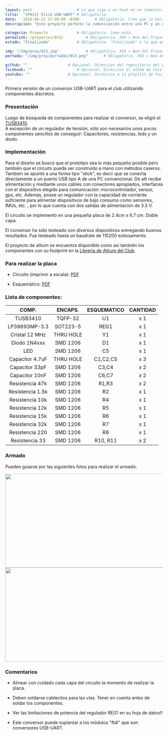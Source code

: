 ```yaml
---
layout: post					# Lo que siga a un hash es un comentario
title:  "[P013] Stick USB-UART"	# Obligatorio.
date:   2016-06-22 17:00:00 -0300		# Obligatorio. Creo que la hora y zona no, pero bue...
descripcion: "Este proyecto permite la comunicación entre una PC y un dispositivo que utilice UART (como un microntrolador, por ejemplo) a través de una interfaz USB. Los niveles lógicos permitidos son de 3.3V."	# Obligatorio.

categoria: Proyecto				# Obligatorio. Como está.
permalink: /proyectos/013/			# Obligatorio. XXX = Num del Proyecto
estado: "Finalizado"			# Obligatorio. "Finalizado" o lo que quieran.

img: "/img/proy/013.jpg"			# Obligatorio. XXX = Num del Proyecto
portada: "/img/proy/portadas/013.png"		# Obligatorio. XXX = Num del Proyecto

github: ""					# Opcional. Direccion del repositorio del proyecto.
facebook: ""					# Opcional. Direccion al album de Face.
youtube: ""					# Opcional. Direccion a la playlist de YouTube.
---
```


Primera versión de un conversor USB-UART para el club utilizando componentes discretos.

### Presentación

Luego de búsqueda de componentes para realizar el conversor, se eligió el [TUSB3410](http://www.ti.com.cn/cn/lit/ds/symlink/tusb3410.pdf).  
A excepción de un regulador de tensión, sólo son necesarios unos pocos componentes sencillos de conseguir: Capacitores, resistencias, leds y un diodo.

### Implementación

Para el diseño se buscó que el prototipo sea lo más pequeño posible pero también que el circuito pueda ser construído a mano con métodos caseros. También se apuntó a una forma tipo "stick", es decir que se conecta directamente a un puerto USB tipo A de una PC convencional. De allí recibe alimentación y mediante unos cables con conectores apropiados, interfacea con el dispositivo elegido para comunicación: microcontrolador, sensor, gps, etc. Además, posee un regulador con la capacidad de corriente suficiente para alimentar dispositivos de bajo consumo como sensores, IMUs, etc. , por lo que cuenta con dos salidas de alimentación de 3.3 V.

El circuito se implementó en una pequeña placa de 2.4cm x 6.7 cm. Doble capa.

El conversor ha sido testeado con diversos dispositivos entregando buenos resultados. Fue testeado hasta un baudrate de 115200 exitosamente.

El proyecto de altium se encuentra disponible como así también los componentes con su footprint en la [Librería de Altium del Club](/files/proyectos/common/Altium_CDR_Lib.rar).

### Para realizar la placa

- Circuito (imprimir a escala): [PDF](/files/proyectos/013/013_PCB.pdf)

- Esquemático: [PDF](/files/proyectos/013/013_Esquematico.pdf)

### Lista de componentes:

| COMP.			  |  ENCAPS.  | ESQUEMATICO  |  CANTIDAD|
| :---: | :---: | :---: | :---: |
| TUSB3410		  | TQFP-32   | 	U1		 | 	  x 1	|
| LP38693MP-3.3   | SOT223-5  | 	REG1	 | 	  x 1	|
| Cristal 12 MHz  | THRU HOLE | 	Y1		 | 	  x 1	|
| Diodo 1N4xxx    | SMD 1206  | 	D1		 | 	  x 1	|
| LED             | SMD 1206  | 	C5		 | 	  x 1	|
| Capacitor 4.7uF | THRU HOLE |  C1,C2,C5	 | 	  x 3	|
| Capacitor 33pF  | SMD 1206  |  C3,C4	     | 	  x 2	|
| Capacitor 10nF  | SMD 1206  |  C6,C7	     | 	  x 2	|
| Resistencia 47k | SMD 1206  |  R1,R3		 | 	  x 2	|
| Resistencia 1.5k| SMD 1206  |     R2		 | 	  x 1	|
| Resistencia 10k | SMD 1206  |     R4		 | 	  x 1	|
| Resistencia 12k | SMD 1206  |     R5		 | 	  x 1	|
| Resistencia 15k | SMD 1206  |     R6		 | 	  x 1	|
| Resistencia 32k | SMD 1206  |     R7		 | 	  x 1	|
| Resistencia 220 | SMD 1206  |     R8		 | 	  x 1	|
| Resistencia 33  | SMD 1206  |  R10, R11	 | 	  x 2	|

### Armado

Pueden guiarse por las siguientes fotos para realizar el armado:

<img src="/img/proy/P013/013_1.jpg" width="600" height="300">
<img src="/img/proy/P013/013_2.jpg" width="600" height="300">

### Comentarios

 - Alinear con cuidado cada capa del circuito la momento de realizar la placa.

 - Deben soldarse cablecitos para las vías. Tener en cuenta antes de soldar los componentes.

 - Ver las limitaciones de potencia del regulador REG1 en su hoja de datos!!

 - Este conversor puede suplantar a los módulos "ftdi" que son conversores USB-UART.
